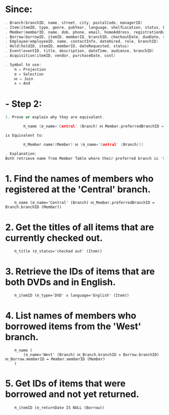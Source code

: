 # Since:
```C++
. Branch(branchID, name, street, city, postalCode, managerID)
. Item(itemID, type, genre, pubYear, language, shelfLocation, status, branchID)
. Member(memberID, name, dob, phone, email, homeAddress, registrationDate, preferredBranchID)
. Borrow(borrowID, itemID, memberID, branchID, checkoutDate, dueDate, returnDate, returnCondition)
. Employee(employeeID, name, contactInfo, dateHired, role, branchID)
. Hold(holdID, itemID, memberID, dateRequested, status)
. Event(eventID, title, description, dateTime, audience, branchID)
. Acquisition(itemID, vendor, purchaseDate, cost)
```
```C++
. Symbol to use:
    π = Projection
    σ = Selection
    ⨝ = Join
    ∧ = And
```
# - Step 2:
```C++
1. Prove or explain why they are equivalent.

        π_name (σ_name='Central' (Branch) ⨝ Member.preferredBranchID = Branch.branchID (Member))

is Equivalent to:

        π_Member.name((Member) ⨝ (σ_name='Central' (Branch)))
```
```C++
. Explanation:
Both retrieve name from Member Table where their preferred branch is 'Central', and the different between both of them just projection position, but the final result is the same.
```
# 1. Find the names of members who registered at the 'Central' branch.
```pgsql
    π_name (σ_name='Central' (Branch) ⨝_Member.preferredBranchID = Branch.branchID (Member))
```
# 2. Get the titles of all items that are currently checked out.
```pgsql
    π_title (σ_status='checked out' (Item))
```
# 3. Retrieve the IDs of items that are both DVDs and in English.
```pgsql
    π_itemID (σ_type='DVD' ∧ language='English' (Item))
```
# 4. List names of members who borrowed items from the 'West' branch.
```pgsql
    π_name (
        (σ_name='West' (Branch) ⨝_Branch.branchID = Borrow.branchID) ⨝_Borrow.memberID = Member.memberID (Member)
    )
```
# 5. Get IDs of items that were borrowed and not yet returned.
```pgsql
    π_itemID (σ_returnDate IS NULL (Borrow))
```